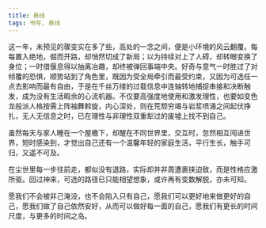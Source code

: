 ```yaml
---
title: 悬线
tags: 书写, 悬线
---
```


这一年，未预见的骤变实在多了些，高处的一念之间，便是小环境的风云翻覆。每每置入绝地，倔而开路，却悄然切成了新局；以为持续对上了人碍，却转眼变换了身位；一时借偃息得以抽离冶趣，却终被弹回事端中央。好奇与意气一时胜过了对倾覆的恐惧，顺势站到了角色里，既因为受全局牵引而最受约束，又因为可选任一点去影响而最有自由，于是在千丝万缕的过载信息中连轴转地捕捉串接和决断触发，成为没有生活暇余的心流机器。不仅要高强度地使用和激发理性，也要如变色龙般派人格按需上阵袖舞斡旋，内心深处，则在荒颓穷竭与岩浆喷涌之间起伏挣扎，无人无信息之时，已在理性与非理性双重犁过的废墟上找不到自己。

虽然每天与家人睡在一个屋檐下，却醒在不同世界里，交互时，忽然相互闯进世界，短时感染到，才觉出自己还有一个温馨年轻的家庭生活，平行生长，触手可归，又遥不可及。

在尘世里每一步往前走，都似没有退路，实际却并非周遭裹挟迫致，而是性格应激所驱。回过神来，可选的路径已只能相望想象，或许再有变数解脱，亦未可知。

愿我们不会被非己淹没，也不会陷入只有自己，愿我们可以更好地来做更好的自己，愿我们做了自己依然安好，从而可以做好每一面的自己，愿我们有更长的时间尺度，与更多的时间之岛。


